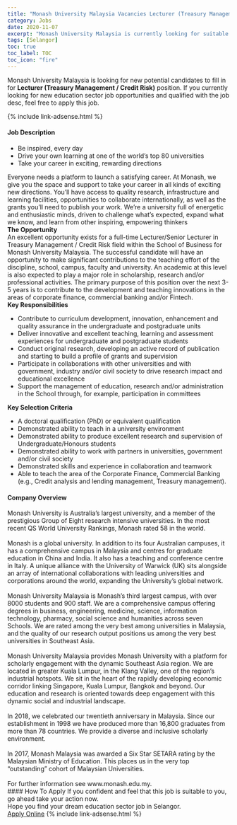```yaml
---
title: "Monash University Malaysia Vacancies Lecturer (Treasury Management / Credit Risk)" 
category: Jobs 
date: 2020-11-07 
excerpt: "Monash University Malaysia is currently looking for suitable person to fill in the Lecturer (Treasury Management / Credit Risk) which positioned at Selangor" 
tags: [Selangor] 
toc: true 
toc_label: TOC 
toc_icon: "fire" 
--- 
```


<p>Monash University Malaysia is looking for new potential candidates to fill in for <b>Lecturer (Treasury Management / Credit Risk)</b> position. If you currently looking for new education sector job opportunities and qualified with the job desc, feel free to apply this job.
</p>{% include link-adsense.html %} 
 <div><div><div><h4>Job Description</h4></div></div><div><div><span><div><div><ul><li>Be inspired, every day</li><li>Drive your own learning at one of the world&#8217;s top 80 universities</li><li>Take your career in exciting, rewarding directions</li></ul>Everyone needs a platform to launch a satisfying career. At Monash, we give you the space and support to take your career in all kinds of exciting new directions. You&#8217;ll have access to quality research, infrastructure and learning facilities, opportunities to collaborate internationally, as well as the grants you&#8217;ll need to publish your work. We&#8217;re a university full of energetic and enthusiastic minds, driven to challenge what&#8217;s expected, expand what we know, and learn from other inspiring, empowering thinkers<div><strong>The Opportunity</strong></div><div>An excellent opportunity exists for a full-time Lecturer/Senior Lecturer in Treasury Management / Credit Risk field within the School of Business for Monash University Malaysia. The successful candidate will have an opportunity to make significant contributions to the teaching effort of the discipline, school, campus, faculty and university. An academic at this level is also expected to play a major role in scholarship, research and/or professional activities. The primary purpose of this position over the next 3-5 years is to contribute to the development and teaching innovations in the areas of corporate finance, commercial banking and/or Fintech.</div><div><strong>Key Responsibilities&#160;</strong></div><ul><li>Contribute to curriculum development, innovation, enhancement and quality assurance in the undergraduate and postgraduate units</li><li>Deliver innovative and excellent teaching, learning and assessment experiences for undergraduate and postgraduate students</li><li>Conduct original research, developing an active record of publication and starting to build a profile of grants and supervision</li><li>Participate in collaborations with other universities and with government, industry and/or civil society to drive research impact and educational excellence</li><li>Support the management of education, research and/or administration in the School through, for example, participation in committees</li></ul><div><strong>Key Selection Criteria</strong></div><ul><li>A doctoral qualification (PhD) or equivalent qualification</li><li>Demonstrated ability to teach in a university environment</li><li>Demonstrated ability to produce excellent research and supervision of Undergraduate/Honours students</li><li>Demonstrated ability to work with partners in universities, government and/or civil society</li><li>Demonstrated skills and experience in collaboration and teamwork</li><li>Able to teach the area of the Corporate Finance, Commercial Banking (e.g., Credit analysis and lending management, Treasury management).</li></ul></div></div></span></div></div></div> 
<div><div><div><h4>Company Overview</h4></div></div><div><div><span><div><div>
	Monash University is Australia&#8217;s largest university, and a member of the prestigious Group of Eight research intensive universities. In the most recent QS World University Rankings, Monash rated 58 in the world.</div>
<div>
<br>
	Monash is a global university. In addition to its four Australian campuses, it has a comprehensive campus in Malaysia and centres for graduate education in China and India. It also has a teaching and conference centre in Italy. A unique alliance with the University of Warwick (UK) sits alongside an array of international collaborations with leading universities and corporations around the world, expanding the University&#8217;s global network.</div>
<div>
<br>
	Monash University Malaysia is Monash&#8217;s third largest campus, with over 8000 students and 900 staff. We are a comprehensive campus offering degrees in business, engineering, medicine, science, information technology, pharmacy, social science and humanities across seven Schools. We are rated among the very best among universities in Malaysia, and the quality of our research output positions us among the very best universities in Southeast Asia.</div>
<div>
<br>
	Monash University Malaysia provides Monash University with a platform for scholarly engagement with the dynamic Southeast Asia region. We are located in greater Kuala Lumpur, in the Klang Valley, one of the region&#8217;s industrial hotspots. We sit in the heart of the rapidly developing economic corridor linking Singapore, Kuala Lumpur, Bangkok and beyond. Our education and research is oriented towards deep engagement with this dynamic social and industrial landscape.</div>
<div>
<br>
	In 2018, we celebrated our twentieth anniversary in Malaysia. Since our establishment in 1998 we have produced more than 16,800 graduates from more than 78 countries. We provide a diverse and inclusive scholarly environment.</div>
<div>
<br>
	In 2017, Monash Malaysia was awarded a Six Star SETARA rating by the Malaysian Ministry of Education. This places us in the very top &#8220;outstanding&#8221; cohort of Malaysian Universities.</div>
<div>
<br>
	For further information see www.monash.edu.my.</div></div></span></div></div></div> 
#### How To Apply 
If you confident and feel that this job is suitable to you, go ahead take your action now. <br/> 
Hope you find your dream education sector job in Selangor. <br/> 
<a href="https://www.jobstreet.com.my/en/job/lecturer-treasury-management-credit-risk-4419696?jobId=jobstreet-my-job-4419696&sectionRank=28&token=0~8dc6ec3b-861d-44b6-b755-48b1563e159f&fr=SRP%20View%20In%20New%20Ta" class="btn btn--info" target="_blank" rel="nofollow noopenner">Apply Online</a> 
{% include link-adsense.html %} 